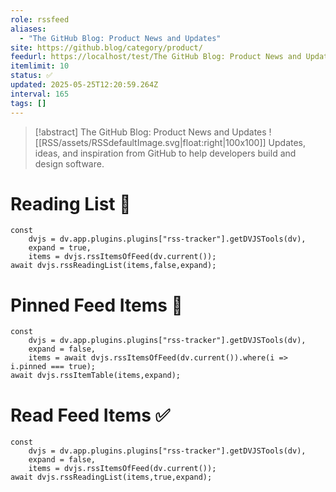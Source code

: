```yaml
---
role: rssfeed
aliases:
  - "The GitHub Blog: Product News and Updates"
site: https://github.blog/category/product/
feedurl: https://localhost/test/The GitHub Blog꞉ Product News and Updates/feed.xml
itemlimit: 10
status: ✅
updated: 2025-05-25T12:20:59.264Z
interval: 165
tags: []
---
```


> [!abstract] The GitHub Blog: Product News and Updates
> ![[RSS/assets/RSSdefaultImage.svg|float:right|100x100]] Updates, ideas, and inspiration from GitHub to help developers build and design software.

# Reading List 📑

~~~dataviewjs
const
	dvjs = dv.app.plugins.plugins["rss-tracker"].getDVJSTools(dv),
	expand = true,
	items = dvjs.rssItemsOfFeed(dv.current());
await dvjs.rssReadingList(items,false,expand);
~~~

# Pinned Feed Items 📍

~~~dataviewjs
const
	dvjs = dv.app.plugins.plugins["rss-tracker"].getDVJSTools(dv),
	expand = false,
	items = await dvjs.rssItemsOfFeed(dv.current()).where(i => i.pinned === true);
await dvjs.rssItemTable(items,expand);
~~~

# Read Feed Items ✅

~~~dataviewjs
const
	dvjs = dv.app.plugins.plugins["rss-tracker"].getDVJSTools(dv),
	expand = false,
	items = dvjs.rssItemsOfFeed(dv.current());
await dvjs.rssReadingList(items,true,expand);
~~~
